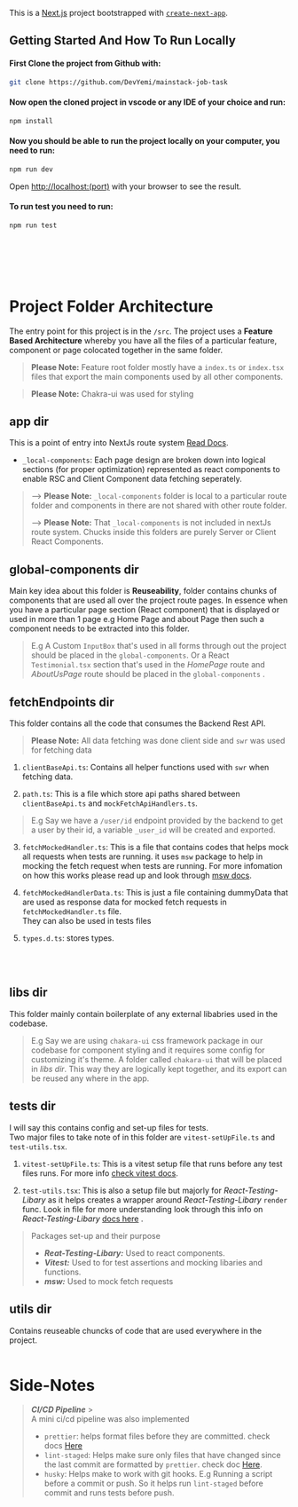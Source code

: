 This is a [Next.js](https://nextjs.org/) project bootstrapped with [`create-next-app`](https://github.com/vercel/next.js/tree/canary/packages/create-next-app).

## Getting Started And How To Run Locally

#### First Clone the project from Github with:

```bash
git clone https://github.com/DevYemi/mainstack-job-task
```

#### Now open the cloned project in vscode or any IDE of your choice and run:

```bash
npm install
```

#### Now you should be able to run the project locally on your computer, you need to run:

```bash
npm run dev
```

Open [http://localhost:(port)](<http://localhost:(port)>) with your browser to see the result.

#### To run test you need to run:

```bash
npm run test
```

<br />
<br />
<br />
<br />

# Project Folder Architecture

The entry point for this project is in the `/src`. The project uses a **Feature Based Architecture** whereby you have all the files of a particular feature, component or page colocated together in the same folder.

> **Please Note:** Feature root folder mostly have a `index.ts` or `index.tsx` files that export the main components used by all other components.

> **Please Note:** Chakra-ui was used for styling

## app dir

This is a point of entry into NextJs route system [Read Docs](https://nextjs.org/docs/app). <br />

- `_local-components`: Each page design are broken down into logical sections (for proper optimization) represented as react components to enable RSC and Client Component data fetching seperately.

> --> **Please Note:** `_local-components` folder is local to a particular route folder and components in there are not shared with other route folder.
> <br/>
>
> --> **Please Note:** That `_local-components` is not included in nextJs route system. Chucks inside this folders are purely Server or Client React Components.

## global-components dir

Main key idea about this folder is **Reuseability**, folder contains chunks of components that are used all over the project route pages. In essence when you have a particular page section (React component) that is displayed or used in more than 1 page e.g Home Page and about Page then such a component needs to be extracted into this folder.

> E.g A Custom `InputBox` that's used in all forms through out the project should be placed in the `global-components`. Or a React `Testimonial.tsx` section that's used in the _HomePage_ route and _AboutUsPage_ route should be placed in the `global-components` .

## fetchEndpoints dir

This folder contains all the code that consumes the Backend Rest API.

> **Please Note:** All data fetching was done client side and `swr` was used for fetching data

1. `clientBaseApi.ts`: Contains all helper functions used with `swr` when fetching data.

2. `path.ts`: This is a file which store api paths shared between `clientBaseApi.ts` and `mockFetchApiHandlers.ts`.

> E.g Say we have a `/user/id` endpoint provided by the backend to get a user by their id, a variable `_user_id` will be created and exported.

3. `fetchMockedHandler.ts`: This is a file that contains codes that helps mock all requests when tests are running. it uses `msw` package to help in mocking the fetch request when tests are running. For more infomation on how this works please read up and look through [msw docs](https://mswjs.io/docs/).

4. `fetchMockedHandlerData.ts`: This is just a file containing dummyData that are used as response data for mocked fetch requests in `fetchMockedHandler.ts` file.  
   They can also be used in tests files

5. `types.d.ts`: stores types.

<br />
<br />

## libs dir

This folder mainly contain boilerplate of any external libabries used in the codebase.

> E.g Say we are using `chakara-ui` css framework package in our codebase for component styling and it requires some config for customizing it's theme. A folder called `chakara-ui` that will be placed in _libs dir_. This way they are logically kept together, and its export can be reused any where in the app.

## tests dir

I will say this contains config and set-up files for tests.  
Two major files to take note of in this folder are `vitest-setUpFile.ts` and `test-utils.tsx`.

1. `vitest-setUpFile.ts`: This is a vitest setup file that runs before any test files runs. For more info [check vitest docs](https://vitest.dev/config/#setupfiles).

2. `test-utils.tsx`: This is also a setup file but majorly for _React-Testing-Libary_ as it helps creates a wrapper around _React-Testing-Libary_ `render` func. Look in file for more understanding look through this info on _React-Testing-Libary_ [docs here](https://testing-library.com/docs/react-testing-library/setup#custom-render) .

> Packages set-up and their purpose
>
> - **_Reat-Testing-Libary:_** Used to react components.
> - **_Vitest:_** Used to for test assertions and mocking libaries and functions.
> - **_msw:_** Used to mock fetch requests

## utils dir

Contains reuseable chuncks of code that are used everywhere in the project.
<br />
<br />

# Side-Notes

> **_CI/CD Pipeline_** > <br />
> A mini ci/cd pipeline was also implemented
>
> - `prettier`: helps format files before they are committed. check docs [Here](https://prettier.io/docs/en/)
> - `lint-staged`: Helps make sure only files that have changed since the last commit are formatted by `prettier`. check doc [Here](https://nextjs.org/docs/app/building-your-application/configuring/eslint#lint-staged).
> - `husky`: Helps make to work with git hooks. E.g Running a script before a commit or push. So it helps run `lint-staged` before commit and runs tests before push.
